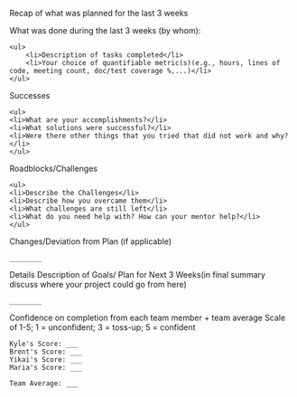 Recap of what was planned for the last 3 weeks

What was done during the last 3 weeks (by whom):

    <ul>
        <li>Description of tasks completed</li>
        <li>Your choice of quantifiable metric(s)(e.g., hours, lines of code, meeting count, doc/test coverage %,...)</li>
    </ul>
    
    
Successes        

    <ul>
    <li>What are your accomplishments?</li>
    <li>What solutions were successful?</li>
    <li>Were there other things that you tried that did not work and why?</li>
    </ul>


Roadblocks/Challenges
 
    <ul>
    <li>Describe the Challenges</li>
    <li>Describe how you overcame them</li>
    <li>What challenges are still left</li>
    <li>What do you need help with? How can your mentor help?</li>
    </ul>
    

Changes/Deviation from Plan (if applicable)
 
    ________


Details Description of Goals/ Plan for Next 3 Weeks(in final summary discuss where your project could go from here)

    ________


   Confidence on completion from each team member + team average
    Scale of 1-5; 1 = unconfident;  3 = toss-up; 5 = confident

    Kyle's Score: ___
    Brent's Score: ___
    Yikai's Score: ___
    Maria's Score: ___

    Team Average: ___
